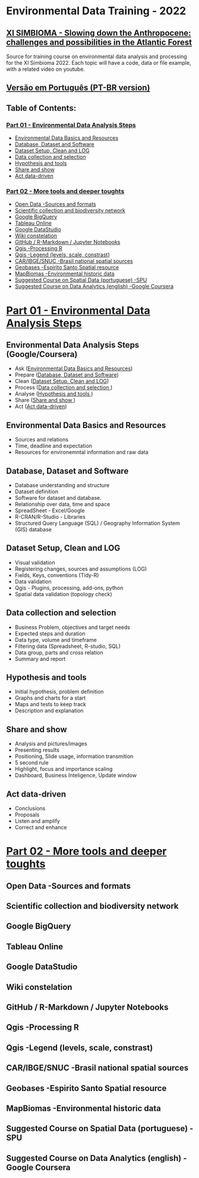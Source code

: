 # Environmental Data Training - 2022
## [XI SIMBIOMA - Slowing down the Anthropocene: challenges and possibilities in the Atlantic Forest](http://www.sambio.org.br/simbioma/)
Source for training course on environmental data analysis and processing for the XI Simbioma 2022.
Each topic will have a code, data or file example, with a related video on youtube.

## [Versão em Português (PT-BR version)](README.pt-br.md)

## Table of Contents:

### [Part 01 - Environmental Data Analysis Steps](/part01/#)
- [Environmental Data Basics and Resources](#environmental-data-basics-and-resources)
- [Database, Dataset and Software](#database-dataset-and-software)
- [Dataset Setup, Clean and LOG](#dataset-setup-clean-and-log)
- [Data collection and selection ](#data-collection-and-selection)
- [Hypothesis and tools ](#hypothesis-and-tools)
- [Share and show ](#share-and-show)
- [Act data-driven](#act-data-driven)
### [Part 02 - More tools and deeper toughts](/part02/#)
- [Open Data -Sources and formats](#open-data--sources-and-formats)
- [Scientific collection and biodiversity network](#scientific-collection-and-biodiversity-network)
- [Google BigQuery](#google-bigquery)
- [Tableau Online](#tableau-online)
- [Google DataStudio](#google-datastudio)
- [Wiki constelation](#wiki-constelation)
- [GitHub / R-Markdown / Jupyter Notebooks](#github--r-markdown--jupyter-notebooks)
- [Qgis -Processing R](#qgis--processing-r)
- [Qgis -Legend (levels, scale, constrast)](#qgis--legend-levels-scale-constrast)
- [CAR/IBGE/SNUC -Brasil national spatial sources](#caribgesnuc--brasil-national-spatial-sources)
- [Geobases -Espirito Santo Spatial resource](#geobases--espirito-santo-spatial-resource)
- [MapBiomas -Environmental historic data](#mapbiomas--environmental-historic-data)
- [Suggested Course on Spatial Data (portuguese) -SPU](#suggested-course-on-spatial-data-portuguese--spu)
- [Suggested Course on Data Analytics (english) -Google Coursera](#suggested-course-on-data-analytics-english--google-coursera)



# [Part 01 - Environmental Data Analysis Steps](/part01/#)

## Environmental Data Analysis Steps (Google/Coursera)
- Ask ([Environmental Data Basics and Resources](#environmental-data-basics-and-resources))
- Prepare ([Database, Dataset and Software](#database-dataset-and-software))
- Clean ([Dataset Setup, Clean and LOG](#dataset-setup-clean-and-log))
- Process ([Data collection and selection ](#data-collection-and-selection))
- Analyse ([Hypothesis and tools ](#hypothesis-and-tools))
- Share ([Share and show ](#share-and-show))
- Act ([Act data-driven](#act-data-driven))

## Environmental Data Basics and Resources
- Sources and relations
- Time, deadline and expectation
- Resources for environemntal information and raw data

## Database, Dataset and Software
- Database understanding and structure
- Dataset definition
- Software for dataset and database.
- Relationship over data, time and space
- SpreadSheet - Excel/Google
- R-CRAN/R-Studio - Libraries
- Structured Query Language (SQL) / Geography Information System (GIS) database

## Dataset Setup, Clean and LOG
- Visual validation
- Registering changes, sources and assumptions (LOG)
- Fields, Keys, conventions (Tidy-R)
- Data validation
- Qgis - Plugins, processing, add-ons, python
- Spatial data validation (topology check)

## Data collection and selection
- Business Problem, objectives and target needs
- Expected steps and duration
- Data type, volume and timeframe
- Filtering data (Spreadsheet, R-studio, SQL)
- Data group, parts and cross relation
- Summary and report
## Hypothesis and tools
- Initial hypothesis, problem definition
- Graphs and charts for a start
- Maps and tests to keep track
- Description and explanation
## Share and show
- Analysis and pictures/images
- Presenting results
- Positioning, Slide usage, information transmition
- 5 second rule
- Highlight, focus and importance scaling
- Dashboard, Business Inteligence, Update window

## Act data-driven
- Conclusions
- Proposals
- Listen and amplify
- Correct and enhance 

# [Part 02 - More tools and deeper toughts](/part02/#)

## Open Data -Sources and formats
## Scientific collection and biodiversity network
## Google BigQuery
## Tableau Online
## Google DataStudio
## Wiki constelation
## GitHub / R-Markdown / Jupyter Notebooks
## Qgis -Processing R
## Qgis -Legend (levels, scale, constrast)
## CAR/IBGE/SNUC -Brasil national spatial sources
## Geobases -Espirito Santo Spatial resource
## MapBiomas -Environmental historic data
## Suggested Course on Spatial Data (portuguese) -SPU
## Suggested Course on Data Analytics (english) -Google Coursera
